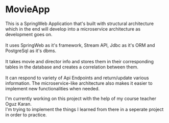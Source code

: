 # MovieApp

This is a SpringWeb Application that's built with structural architecture which in the end will develop into a microservice architecture as development goes on. <br/><br/>
It uses SpringWeb as it's framework, Stream API, Jdbc as it's ORM and PostgreSql as it's dbms. <br/><br/>
It takes movie and director info and stores them in their corresponding tables in the database and creates a correlation between them. <br/><br/>
It can respond to variety of Api Endpoints and return/update various information. The microservice-like architecture also makes it easier to implement new functionalities when needed. <br/>

I'm currently working on this project with the help of my course teacher Oguz Karan. <br/> 
I'm trying to implement the things I learned from there in a seperate project in order to practice.
